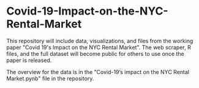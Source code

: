 # Covid-19-Impact-on-the-NYC-Rental-Market
This repository will include data, visualizations, and files from the working paper "Covid 19's Impact on the NYC Rental Market".
The web scraper, R files, and the full dataset will become public for others to use once the paper is released.

The overview for the data is in the "Covid-19’s impact on the NYC Rental Market.pynb" file in the repository.
